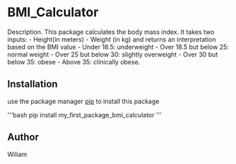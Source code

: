 # BMI_Calculator

Description.
This package calculates the body mass index.
    It takes two inputs:
        - Height(in meters)
        - Weight (in kg)
    and returns an interpretation based on the BMI value
        - Under 18.5: underweight
        - Over 18.5 but below 25: normal weight
        - Over 25 but below 30: slightly overweight
        - Over 30 but below 35: obese
        - Above 35: clinically obese.

## Installation
use the package manager [pip](https://pip.pypa.io/en/stable) to install this package

'''bash
pip install my_first_package_bmi_calculator
'''

## Author
Wiliam
        